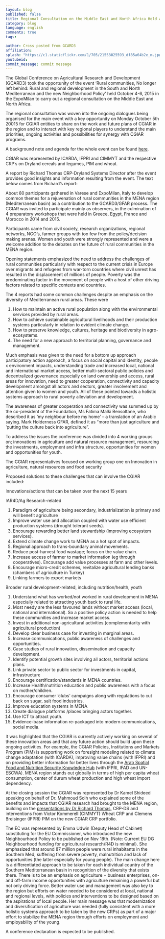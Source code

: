 ```yaml
---
layout: blog
published: false
title: Regional Consultation on the Middle East and North Africa Held as Part of the Event on ‘Rural Regions’ at MilanExpo
category: blog
language: english
comments: true
tags: 

author: Cross posted from GCARD3
affiliation: 
splash: "https://c1.staticflickr.com/1/705/21553025593_df85a64b2e_m.jpg"
youtubeid: 
commit_message: commit message
---
```

The Global Conference on Agricultural Research and Development (GCARD3) took the opportunity of the event ‘Rural communities, No longer left behind: Rural and regional development in the South and North Mediterranean and the new Neighborhood Policy’ held October 4-6, 2015 in the ExpoMilan to carry out a regional consultation on the Middle East and North Africa.

The regional consultation was woven into the ongoing dialogues being organised for the main event with a key opportunity on Monday October 5th 20015 for CGIAR entities to share on the work and future plans of CGIAR in the region and to interact with key regional players to understand the main priorities, ongoing activities and possibilities for synergy with CGIAR programs.

A background note and agenda for the whole event can be found [here](http://library.cgiar.org/bitstream/handle/10947/4060/Congress%20South-North%20Dialogues%20Mediterranean_Programme%20%28English%291.pdf?sequence=1).


CGIAR was represented by ICARDA, IFPRI and CIMMYT and the respective CRP’s on Dryland cereals and legumes, PIM and wheat.

A report by Richard Thomas CRP-Dryland Systems Director after the event provides good insights and information resulting from the event. The text below comes from Richard’s report:

About 80 participants gathered in Varese and ExpoMilan, Italy to develop common themes for a rejuvenation of rural communities in the MENA region (Mediterranean basin) as a contribution to the GCARD3/GFAR process. The CGIAR was invited to participate mainly as observers, in the culmination of 4 preparatory workshops that were held in Greece, Egypt, France and Morocco in 2014 and 2015.

Participants came from civil society, research organizations, regional networks, NGO’s, farmer groups with too few from the policy/decision making arenas. Women and youth were strongly represented and were a welcome addition to the debates on the future of rural communities in the MENA region.

Opening statements emphasized the need to address the challenges of rural communities particularly with respect to the current crisis in Europe over migrants and refugees from war-torn countries where civil unrest has resulted in the displacement of millions of people. Poverty was the predominating factor in the movement of people with a host of other driving factors related to specific contexts and countries.

The 4 reports had some common challenges despite an emphasis on the diversity of Mediterranean rural areas. These were

1. How to maintain an active rural population along with the environmental services provided by rural areas.
2. How to achieve sustainable agricultural livelihoods and their production systems particularly in relation to evident climate change.
3. How to preserve knowledge, cultures, heritage and biodiversity in agro-ecosystems.
4. The need for a new approach to territorial planning, governance and management.


Much emphasis was given to the need for a bottom up approach participatory action approach, a focus on social capital and identity, people x environment impacts, understanding trade and increased local, national and international market access, better multi-sectoral public policies and decentralized governance especially on land ownership and access, rural areas for innovation, need to greater cooperation, connectivity and capacity development amongst all actors and sectors,   greater involvement and attention given to women and youth. All of these pointed towards a holistic systems approach to rural poverty alleviation and development.

The awareness of greater cooperation and connectivity was summed up by the co-president of the Foundation, Ms Fatima Malki Bensoltane, who described it as ‘my neighbour before my home’ – a translation of an Arabic saying. Mark Holderness GFAR, defined it as “more than just agriculture and ‘putting the culture back into agriculture”.

To address the issues the conference was divided into 4 working groups on; innovations in agriculture and natural resource management, resourcing the investments, employment and infra structure, opportunities for women and opportunities for youth.

The CGIAR representatives focused on working group one on Innovation in agriculture, natural resources and food security

Proposed solutions to these challenges that can involve the CGIAR included:

Innovations/actions that can be taken over the next 15 years

IAR4D/Ag Research-related

1. Paradigm of agriculture being secondary, industrialization is primary and will benefit agriculture
2. Improve water use and allocation coupled with water use efficient production systems (drought tolerant seeds).
3. Encourage rewarding better land stewardship (improving ecosystem services).
4. Extend climate change work to MENA as a hot spot of impacts.
5. Regional approach to trans-boundary animal movements.
6. Reduce post-harvest food wastage; focus on the value chain.
7. Increase access of farmer to market information (eg through cooperatives). Encourage add value processes at farm and other levels.
8. Encourage micro-credit schemes, revitalize agricultural lending banks (chambers of agriculture in Turkey)
9. Linking farmers to export markets

Broader rural development-related, including nutrition/health, youth

1. Understand what has worked/not worked in rural development in MENA especially related to attracting youth back to rural life.
2. Most needy are the less favoured lands without market access (local, national and international). So a positive policy action is needed to help these communities and increase market access.
3. Invest in additional non-agricultural activities.(complementarity with agricultural production)
4. Develop clear business case for investing in marginal areas.
5. Increase communications, public awareness of challenges and opportunities.
6. Case studies of rural innovation, dissemination and capacity development.
7. Identify potential growth sites involving all actors, territorial actions plans.
8. Link private sector to public sector for investments in capital, infrastructure
9. Encourage certification/standards in MENA countries.
10. Increase Health/nutrition education and public awareness with a focus on mother/children.
11. Encourage consumer ‘clubs’ campaigns along with regulations to cut back on sugar, salt food industries.
12. Improve education systems in MENA.
13. Create dialogue platforms /places bringing actors together.
14. Use ICT to attract youth.
15. Evidence-base information re-packaged into modern communications, social media.

It was highlighted that the CGIAR is currently actively working on several of these innovation areas and that any future action should build upon these ongoing activities. For example, the CGIAR Policies, Institutions and Markets Program (PIM) is supporting work on foresight modeling related to climate change adaptation (with ICARDA), improving value chains (with IFPRI) and on providing better information for better lives through the [Arab Spatial Food and Nutrition Security Knowledge Hub](www.arabspatial.org) (with IFPRI, IFAD and UN-ESCWA). MENA region stands out globally in terms of high per capita wheat consumption, center of durum wheat production and high wheat import dependency.

At the closing session the CGIAR was represented by Dr Kamel Shideed speaking on behalf of Dr. Mahmoud Solh who explained some of the benefits and impacts that CGIAR research had brought to the MENA region, building on the [presentations by Dr Richard Thomas](http://library.cgiar.org/bitstream/handle/10947/4058/CGIAR%20CRPs%20presentation%20at%20MENA%20regional%20consultation.pdf?sequence=1), CRP-DS and interventions from Victor Kommerell (CIMMYT) Wheat CRP and Clemens Breisinger (IFPRI) PIM on the new CGIAR CRP portfolio.

The EC was represented by Emma Udwin (Deputy Head of Cabinet) substituting for the EU Commissioner, who introduced the new Neighbourhood Policy to be published on Nov 18th. (Note: Current EU DG Neighbourhood funding for agricultural research/R4D is minimal). She emphasized that around 87 million people were rural inhabitants in the Southern Med, suffering from severe poverty, malnutrition and lack of opportunities (the latter especially for young people). The main change here is a differentiated approach to be taken for each individual country of the Southern Mediterranean basin in recognition of the diversity that exists there. There is to be an emphasis on agriculture + business enterprises, on- and off-farm income opportunities with agriculture remaining a powerful but not only driving force. Better water use and management was also key to the region but efforts on water needed to be considered at local, national and regional levels, with policies and interventions to be designed based on the aspirations of local people. Her main message was that modernization and diversification of agriculture was needed (fully consistent with a more holistic systems approach to be taken by the new CRPs) as part of a major effort to stabilize the MENA region through efforts on employment and employability of the young.

A conference declaration is expected to be published.